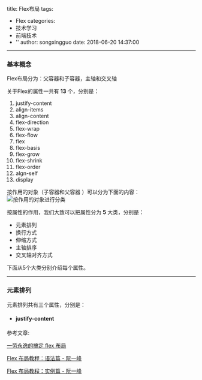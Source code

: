 title: Flex布局
tags:
  - Flex
categories:
  - 技术学习
  - 前端技术
  - ''
author: songxingguo
date: 2018-06-20 14:37:00
---
### 基本概念

Flex布局分为：父容器和子容器，主轴和交叉轴

关于Flex的属性一共有 **13** 个，分别是：

 1.  justify-content
 2.  align-items
 3.  align-content
 4.  flex-direction
 5.  flex-wrap
 6.  flex-flow
 7.  flex
 8.  flex-basis
 9.  flex-grow
 10. flex-shrink
 11. flex-order
 12. algn-self
 13. display
 
 按作用的对象（子容器和父容器 ）可以分为下面的内容：
 ![按作用的对象进行分类](http://p9myzkds7.bkt.clouddn.com/flex%E6%8C%89%E5%AE%B9%E5%99%A8%E5%88%86%E7%B1%BB.png)

按属性的作用，我们大致可以把属性分为 **5** 大类，分别是：

- 元素排列
- 换行方式
- 伸缩方式
- 主轴排序
- 交叉轴对齐方式

下面从5个大类分别介绍每个属性。

----

### 元素排列

元素排列共有三个属性，分别是：
 
 - #### justify-content
 
 


参考文章:

[一劳永逸的搞定 flex 布局](https://juejin.im/post/58e3a5a0a0bb9f0069fc16bb)

[Flex 布局教程：语法篇 - 阮一峰](http://www.ruanyifeng.com/blog/2015/07/flex-grammar.html)

[Flex 布局教程：实例篇 - 阮一峰](http://www.ruanyifeng.com/blog/2015/07/flex-examples.html)